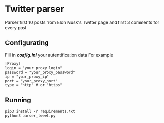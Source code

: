 # Twitter parser 

Parser first 10 posts from Elon Musk's Twitter page and first 3 comments for every post

## Configurating 

Fill in ***config.ini*** your autentification data
For example 
``` 
[Proxy]
login = "your_proxy_login"
password = "your_proxy_password"
ip = "your_proxy_ip"
port = "your_proxy_port"
type = "http" # or "https"
```

## Running 

```
pip3 install -r requirements.txt
python3 parser_tweet.py
```
